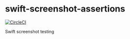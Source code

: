 # swift-screenshot-assertions

[![CircleCI](https://circleci.com/gh/pointfreeco/swift-screenshot-assertions.svg?style=svg)](https://circleci.com/gh/pointfreeco/swift-screenshot-assertions)

Swift screenshot testing
